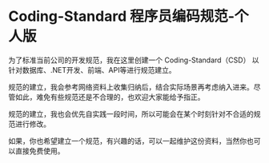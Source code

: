 # Coding-Standard 程序员编码规范-个人版

为了标准当前公司的开发规范，我在这里创建一个 Coding-Standard（CSD） 以针对数据库、.NET开发、前端、API等进行规范建立。

规范的建立，我会参考网络资料上收集归纳后，结合实际场景再考虑纳入进来。尽管如此，难免有些规范还是不合理的，也欢迎大家能给予指正。

规范的建立，我也会优先自实践一段时间，所以可能会在某个时刻针对不合适的规范进行修改。

如果，你也希望建立一个规范，有兴趣的话，可以一起维护这份资料，当然你也可以直接免费使用。
